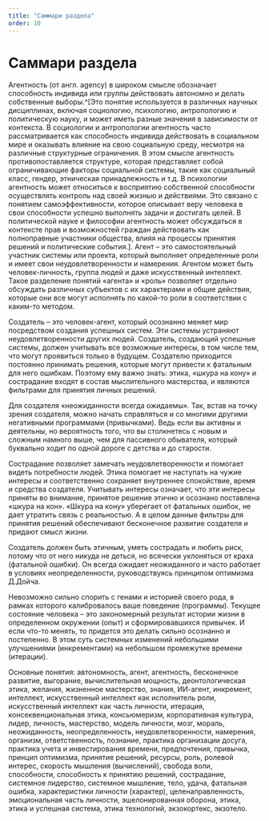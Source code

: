 ```yaml
---
title: "Саммари раздела"
order: 10
---
```


# Саммари раздела

Агентность (от англ. agency) в широком смысле обозначает способность индивида или группы действовать автономно и делать собственные выборы.^[Это понятие используется в различных научных дисциплинах, включая социологию, психологию, антропологию и политическую науку, и может иметь разные значения в зависимости от контекста. В социологии и антропологии агентность часто рассматривается как способность индивида действовать в социальном мире и оказывать влияние на свою социальную среду, несмотря на различные структурные ограничения. В этом смысле агентность противопоставляется структуре, которая представляет собой ограничивающие факторы социальной системы, такие как социальный класс, гендер, этническая принадлежность и т.д. В психологии агентность может относиться к восприятию собственной способности осуществлять контроль над своей жизнью и действиями. Это связано с понятием самоэффективности, которое описывает веру человека в свои способности успешно выполнять задачи и достигать целей. В политической науке и философии агентность может обсуждаться в контексте прав и возможностей граждан действовать как полноправные участники общества, влияя на процессы принятия решений и политические события.]. Агент – это самостоятельный участник системы или проекта, который выполняет определенные роли и имеет свои неудовлетворенности и намерения. Агентом может быть человек-личность, группа людей и даже искусственный интеллект. Такое разделение понятий «агента» и «роль» позволяет отдельно обсуждать различных субъектов с их характерами и общие действия, которые они все могут исполнять по какой-то роли в соответствии с каким-то методом.

Создатель – это человек-агент, который осознанно меняет мир посредством создания успешных систем. Эти системы устраняют неудовлетворенности других людей. Создатель, создающий успешные системы, должен учитывать все возможные интересы, в том числе тем, что могут проявиться только в будущем. Создателю приходится постоянно принимать решения, которые могут привести к фатальным для него ошибкам. Поэтому ему важно знать: этика, «шкура на кону» и сострадание входят в состав мыслительного мастерства, и являются фильтрами для принятия личных решений.

Для создателя «неожиданности всегда ожидаемы». Так, встав на точку зрения создателя, можно начать справляться и со многими другими негативными программами (привычками). Ведь если вы активны и деятельны, но вероятность того, что вы столкнетесь с новым и сложным намного выше, чем для пассивного обывателя, который буквально ходит по одной дороге с детства и до старости.

Сострадание позволяет замечать неудовлетворенности и помогает видеть потребности людей. Этика помогает не наступать на чужие интересы и соответственно сохраняет внутреннее спокойствие, время и средства создателя. Учитывать интересы означает, что эти интересы приняты во внимание, принятое решение этично и осознано поставлена «шкура на кон». «Шкура на кону» уберегает от фатальных ошибок, не дает утратить связь с реальностью. А в целом данные фильтры для принятия решений обеспечивают бесконечное развитие создателя и придают смысл жизни.

Создатель должен быть этичным, уметь сострадать и любить риск, потому что от него никуда не деться, но всячески уклоняться от краха (фатальной ошибки). Он всегда ожидает неожиданного и часто работает в условиях неопределенности, руководствуясь принципом оптимизма Д.Дойча.

Невозможно сильно спорить с генами и историей своего рода, в рамках которого калибровалось ваше поведение (программы). Текущее состояние человека – это закономерный результат истории жизни в определенном окружении (опыт) и сформировавшихся привычек. И если что-то менять, то придется это делать сильно осознанно и постепенно. В этом суть системных изменений небольшими улучшениями (инкрементами) на небольшом промежутке времени (итерации).

Основные понятия: автономность, агент, агентность, бесконечное развитие, выгорание, вычислительная мощность, деонтологическая этика, желания, жизненное мастерство, знания, ИИ-агент, инкремент, интеллект, искусственный интеллект как исполнитель роли, искусственный интеллект как часть личности, итерация, консеквенциональная этика, консьюмеризм, корпоративная культура, лидер, личность, мастерство, модель личности, мозг, мораль, неожиданность, неопределенность, неудовлетворенности, намерения, организм, ответственность, познание, практика организации досуга, практика учета и инвестирования времени, предпочтения, привычка, принцип оптимизма, принятие решений, ресурсы, роль, ролевой интерес, скорость мышления (вычислений), свобода воли, способности, способность к принятию решений, сострадание, системное лидерство, системное мышление, тело, удача, фатальная ошибка, характеристики личности (характер), целенаправленность, эмоциональная часть личности, эшелонированная оборона, этика, этика и успешная система, этика технологий, экзокортекс, экзотело.